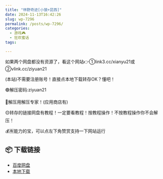 ```yaml
---
title: "林野奇迹[小狼+昆西]"
date: 2024-11-13T16:42:26
slug: wp-7296
permalink: /posts/wp-7296/
categories:
  - 游戏🎮
  - 狂欢蜜话
tags:

---
```


如果两个网盘都没有资源了，看这个网站👉①link3.cc/xianyu21或②vlink.cc/ziyuan21

(本站)不需要注册账号！直接点本地下载转存OK？懂吧！

🟢解压密码:ziyuan21

🔵解压用解压专家！(应用商店有)

🟡转存的链接网盘有教程！一定要看教程！按教程操作！不按教程操作你不会解压！

💰🈶能力的宝，可以点左下角赞赏支持一下网站运行

## 📦 下载链接
- [百度网盘](https://blziyuan21.com/pay-download/7296?key=250e362a92&down_id=0)
- [本地下载](https://blziyuan21.com/pay-download/7296?key=250e362a92&down_id=1)

